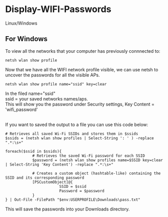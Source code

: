 # Display-WIFI-Passwords
Linux/Windows

For Windows
--------------------------------------------
To view all the networks that your computer has previously connnected to: 
```
netsh wlan show profile
```
Now that we have all the WIFI network profile visible, we can use netsh to uncover the passwords for all the visible APs.
```
netsh wlan show profile name="ssid" key=clear
```
In the filed name="ssid" <br>
ssid = your saved networks names/aps. <br>
This will show you the password under Security settings,  Key Content = 'wifi_password' <br>
<br>

If you want to saved the output to a file you can use this code below: 
```
# Retrieves all saved Wi-Fi SSIDs and stores them in $ssids
$ssids = (netsh wlan show profiles | Select-String ': ' ) -replace ".*:\s+"

foreach($ssid in $ssids){
            # Retrieves the saved Wi-Fi password for each SSID
            $password = (netsh wlan show profiles name=$SSID key=clear | Select-String 'Key Content') -replace ".*:\s+"

            # Creates a custom object (hashtable-like) containing the SSID and its corresponding password
            [PSCustomObject]@{
                        SSID = $ssid
                        Password = $password
            }
} | Out-File -FilePath "$env:USERPROFILE\Downloads\pass.txt"
```
This will save the passwords into your Downloads directory.
